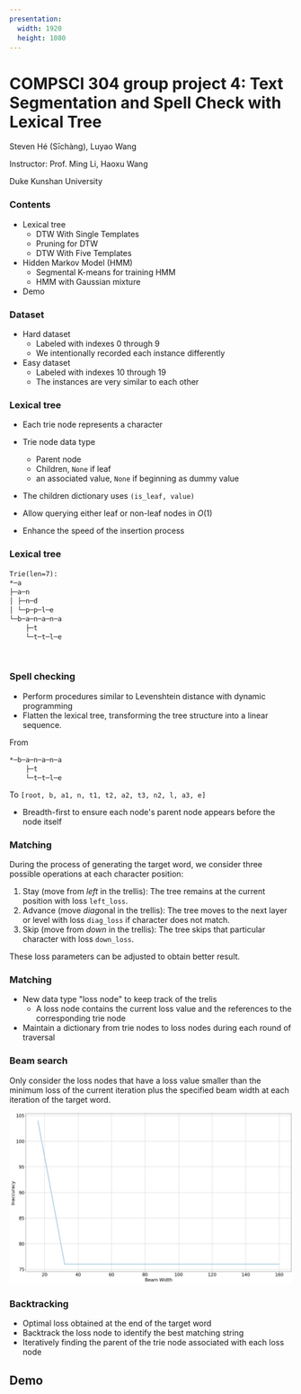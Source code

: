 ```yaml
---
presentation:
  width: 1920
  height: 1080
---
```


<!-- slide -->

# COMPSCI 304 group project 4: Text Segmentation and Spell Check with Lexical Tree

Steven Hé (Sīchàng), Luyao Wang

Instructor: Prof. Ming Li, Haoxu Wang

Duke Kunshan University

<!-- slide -->

### Contents

- Lexical tree
  - DTW With Single Templates
  - Pruning for DTW
  - DTW With Five Templates
- Hidden Markov Model (HMM)
  - Segmental K-means for training HMM
  - HMM with Gaussian mixture
- Demo

<!-- slide -->

### Dataset

- Hard dataset
  - Labeled with indexes 0 through 9
  - We intentionally recorded each instance differently
- Easy dataset
  - Labeled with indexes 10 through 19
  - The instances are very similar to each other

<!-- slide -->

### Lexical tree

- Each trie node represents a character
- Trie node data type
  - Parent node
  - Children, `None` if leaf
  - an associated value, `None` if beginning as dummy value

 - The children dictionary uses `(is_leaf, value)`
 - Allow querying either leaf or non-leaf nodes in $O(1)$
 - Enhance the speed of the insertion process

<!-- slide -->

### Lexical tree

```
Trie(len=7):
*─a
├─a─n
│ ├─n─d
│ └─p─p─l─e
└─b─a─n─a─n─a
    ├─t
    └─t─t─l─e
```

</br>

<!-- slide -->

### Spell checking

- Perform procedures similar to Levenshtein distance with dynamic programming
- Flatten the lexical tree, transforming the tree structure into a linear sequence.

From

```
*─b─a─n─a─n─a
    ├─t
    └─t─t─l─e
```

To `[root, b, a1, n, t1, t2, a2, t3, n2, l, a3, e]`

- Breadth-first to ensure each node's parent node appears before the node itself

<!-- slide -->

### Matching

During the process of generating the target word, we consider three possible operations at each character position:

1. Stay (move from _left_ in the trellis): The tree remains at the current position with loss `left_loss`.
2. Advance (move *diag*onal in the trellis): The tree moves to the next layer or level with loss `diag_loss` if character does not match.
3. Skip (move from _down_ in the trellis): The tree skips that particular character with loss `down_loss`.

These loss parameters can be adjusted to obtain better result.

<!-- slide -->

### Matching

- New data type "loss node" to keep track of the trelis
  - A loss node contains the current loss value and the references to the corresponding trie node
- Maintain a dictionary from trie nodes to loss nodes during each round of traversal

<!-- slide -->

### Beam search

Only consider the loss nodes that have a loss value smaller than the minimum loss of the current iteration plus the specified beam width at each iteration of the target word.

![Inaccuracy vs beam width](./accuracy_vs_beam_alt2.png)

<!-- slide -->

### Backtracking

- Optimal loss obtained at the end of the target word
- Backtrack the loss node to identify the best matching string
- Iteratively finding the parent of the trie node associated with each loss node

<!-- slide -->

### 

<!-- slide -->

## Demo
